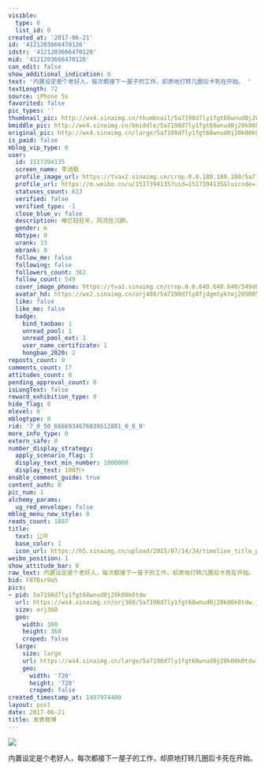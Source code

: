 ```yaml
---
visible:
  type: 0
  list_id: 0
created_at: '2017-06-21'
id: '4121203666470126'
idstr: '4121203666470126'
mid: '4121203666470126'
can_edit: false
show_additional_indication: 0
text: '内置设定是个老好人，每次都接下一屋子的工作，却原地打转几圈后卡死在开始。 '
textLength: 72
source: iPhone 5s
favorited: false
pic_types: ''
thumbnail_pic: http://wx4.sinaimg.cn/thumbnail/5a7198d7ly1fgt68wnud0j20k00k0tdw.jpg
bmiddle_pic: http://wx4.sinaimg.cn/bmiddle/5a7198d7ly1fgt68wnud0j20k00k0tdw.jpg
original_pic: http://wx4.sinaimg.cn/large/5a7198d7ly1fgt68wnud0j20k00k0tdw.jpg
is_paid: false
mblog_vip_type: 0
user:
  id: 1517394135
  screen_name: 李消极
  profile_image_url: https://tvax2.sinaimg.cn/crop.0.0.180.180.180/5a7198d7ly8fjdgmtyktmj20500500so.jpg?KID=imgbed,tva&Expires=1606399421&ssig=Xcnm26Cvi6
  profile_url: https://m.weibo.cn/u/1517394135?uid=1517394135&luicode=10000011&lfid=2304131517394135_-_WEIBO_SECOND_PROFILE_WEIBO
  statuses_count: 613
  verified: false
  verified_type: -1
  close_blue_v: false
  description: 唯忆轻狂年，风流任沉醉。
  gender: m
  mbtype: 0
  urank: 33
  mbrank: 0
  follow_me: false
  following: false
  followers_count: 362
  follow_count: 549
  cover_image_phone: https://tva1.sinaimg.cn/crop.0.0.640.640.640/549d0121tw1egm1kjly3jj20hs0hsq4f.jpg
  avatar_hd: https://wx2.sinaimg.cn/orj480/5a7198d7ly8fjdgmtyktmj20500500so.jpg
  like: false
  like_me: false
  badge:
    bind_taobao: 1
    unread_pool: 1
    unread_pool_ext: 1
    user_name_certificate: 1
    hongbao_2020: 2
reposts_count: 0
comments_count: 17
attitudes_count: 0
pending_approval_count: 0
isLongText: false
reward_exhibition_type: 0
hide_flag: 0
mlevel: 0
mblogtype: 0
rid: '7_0_50_6666934676839512801_0_0_0'
more_info_type: 0
extern_safe: 0
number_display_strategy:
  apply_scenario_flag: 3
  display_text_min_number: 1000000
  display_text: 100万+
enable_comment_guide: true
content_auth: 0
pic_num: 1
alchemy_params:
  ug_red_envelope: false
mblog_menu_new_style: 0
reads_count: 1807
title:
  text: 公开
  base_color: 1
  icon_url: https://h5.sinaimg.cn/upload/2015/07/14/34/timeline_title_public_default.png
weibo_position: 1
show_attitude_bar: 0
raw_text: 内置设定是个老好人，每次都接下一屋子的工作，却原地打转几圈后卡死在开始。 ​​​
bid: F8TBsr9aS
pics:
- pid: 5a7198d7ly1fgt68wnud0j20k00k0tdw
  url: https://wx4.sinaimg.cn/orj360/5a7198d7ly1fgt68wnud0j20k00k0tdw.jpg
  size: orj360
  geo:
    width: 360
    height: 360
    croped: false
  large:
    size: large
    url: https://wx4.sinaimg.cn/large/5a7198d7ly1fgt68wnud0j20k00k0tdw.jpg
    geo:
      width: '720'
      height: '720'
      croped: false
created_timestamp_at: 1497974400
layout: post
date: 2017-06-21
title: 发表微博
---
```


![](https://image.baidu.com/search/down?url=http://wx4.sinaimg.cn/large/5a7198d7ly1fgt68wnud0j20k00k0tdw.jpg)

内置设定是个老好人，每次都接下一屋子的工作，却原地打转几圈后卡死在开始。 

